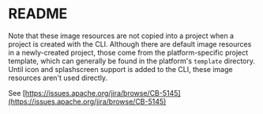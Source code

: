 # README

Note that these image resources are not copied into a project when a project is created with the CLI. Although there are default image resources in a newly-created project, those come from the platform-specific project template, which can generally be found in the platform's `template` directory. Until icon and splashscreen support is added to the CLI, these image resources aren't used directly.

See [https://issues.apache.org/jira/browse/CB-5145](https://issues.apache.org/jira/browse/CB-5145)

